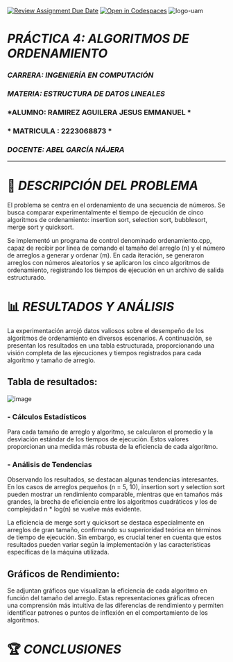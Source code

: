 [![Review Assignment Due Date](https://classroom.github.com/assets/deadline-readme-button-24ddc0f5d75046c5622901739e7c5dd533143b0c8e959d652212380cedb1ea36.svg)](https://classroom.github.com/a/ke8zCzPd)
[![Open in Codespaces](https://classroom.github.com/assets/launch-codespace-7f7980b617ed060a017424585567c406b6ee15c891e84e1186181d67ecf80aa0.svg)](https://classroom.github.com/open-in-codespaces?assignment_repo_id=13627531)
![logo-uam](https://github.com/AGN-Teaching/practica-4-algoritmos-de-ordenamiento-JisusCrace/assets/125590988/193089ae-92be-49bb-b1c7-85aed94e956d)


# *PRÁCTICA 4: ALGORITMOS DE ORDENAMIENTO*

### *CARRERA: INGENIERÍA EN COMPUTACIÓN*

### *MATERIA: ESTRUCTURA DE DATOS LINEALES*

### *ALUMNO: RAMIREZ AGUILERA JESUS EMMANUEL *
### * MATRICULA : 2223068873 * 
### *DOCENTE: ABEL GARCÍA NÁJERA*
-------------------------------------------

# :loudspeaker: *DESCRIPCIÓN DEL PROBLEMA*
El problema se centra en el ordenamiento de una secuencia de números. Se busca comparar experimentalmente el tiempo de ejecución de cinco algoritmos de ordenamiento: insertion sort, selection sort, bubblesort, merge sort y quicksort.

Se implementó un programa de control denominado ordenamiento.cpp, capaz de recibir por línea de comando el tamaño del arreglo (n) y el número de arreglos a generar y ordenar (m). En cada iteración, se generaron arreglos con números aleatorios y se aplicaron los cinco algoritmos de ordenamiento, registrando los tiempos de ejecución en un archivo de salida estructurado.

# :bar_chart: *RESULTADOS Y ANÁLISIS*

La experimentación arrojó datos valiosos sobre el desempeño de los algoritmos de ordenamiento en diversos escenarios. A continuación, se presentan los resultados en una tabla estructurada, proporcionando una visión completa de las ejecuciones y tiempos registrados para cada algoritmo y tamaño de arreglo.

## Tabla de resultados: 

![image](https://github.com/AGN-Teaching/practica-4-algoritmos-de-ordenamiento-JisusCrace/assets/125590988/e21054db-e1c1-422e-be03-a080896e1916)

### - Cálculos Estadísticos

Para cada tamaño de arreglo y algoritmo, se calcularon el promedio  y la desviación estándar de los tiempos de ejecución. Estos valores proporcionan una medida más robusta de la eficiencia de cada algoritmo.


### - Análisis de Tendencias

Observando los resultados, se destacan algunas tendencias interesantes. En los casos de arreglos pequeños (n = 5, 10), insertion sort y selection sort pueden mostrar un rendimiento comparable, mientras que en tamaños más grandes, la brecha de eficiencia entre los algoritmos cuadráticos y los de complejidad n * log(n) se vuelve más evidente.

La eficiencia de merge sort y quicksort se destaca especialmente en arreglos de gran tamaño, confirmando su superioridad teórica en términos de tiempo de ejecución. Sin embargo, es crucial tener en cuenta que estos resultados pueden variar según la implementación y las características específicas de la máquina utilizada.

## Gráficos de Rendimiento:

Se adjuntan gráficos que visualizan la eficiencia de cada algoritmo en función del tamaño del arreglo. Estas representaciones gráficas ofrecen una comprensión más intuitiva de las diferencias de rendimiento y permiten identificar patrones o puntos de inflexión en el comportamiento de los algoritmos.


# :trophy: *CONCLUSIONES*  

